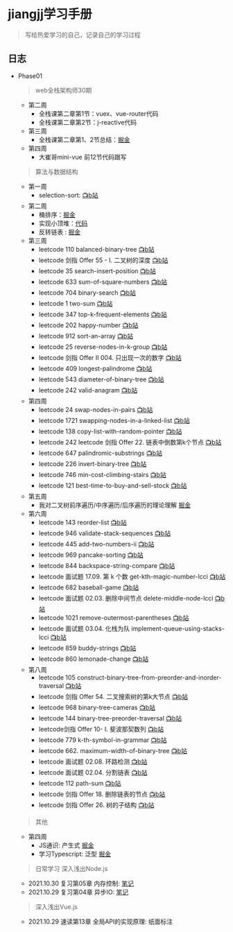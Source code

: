 # jiangjj学习手册

> 写给热爱学习的自己，记录自己的学习过程



## 日志 
- Phase01 
  > web全栈架构师30期
    - 第二周 
      - 全栈课第二章第1节：vuex、vue-router代码
      - 全栈课第二章第2节：j-reactive代码
   - 第三周 
      - 全栈课第二章第1、2节总结：[掘金](https://juejin.cn/post/7028094049697398797)
   - 第四周
      - 大崔哥mini-vue 前12节代码跟写

      
  > 算法与数据结构
   - 第一周
      - selection-sort: [📺b站](https://www.bilibili.com/video/BV1vh41187WG?spm_id_from=333.999.0.0)
   - 第二周
      - 桶排序：[掘金](https://juejin.cn/post/7026750529673887780)
      - 实现小顶堆：[代码](https://github.com/rhythm022/jiangjj-frontend-studybook/blob/main/algorithm/02-%E5%B0%8F%E9%A1%B6%E5%A0%86.js)
      - 反转链表 : [掘金](https://juejin.cn/post/7027331088104194056)
  - 第三周 
      - leetcode 110 balanced-binary-tree [📺b站](https://www.bilibili.com/video/BV14L4y1v7tC?spm_id_from=333.999.0.0)
      - leetcode 剑指 Offer 55 - I. 二叉树的深度 [📺b站](https://www.bilibili.com/video/BV11L411u7eF?spm_id_from=333.999.0.0)
      - leetcode 35 search-insert-position [📺b站](https://www.bilibili.com/video/BV1Bq4y1u7EY?spm_id_from=333.999.0.0)
      - leetcode 633 sum-of-square-numbers [📺b站](https://www.bilibili.com/video/BV1jY411x7Yj?spm_id_from=333.999.0.0)
      - leetcode 704 binary-search [📺b站](https://www.bilibili.com/video/BV1Jq4y167Ea?spm_id_from=333.999.0.0)
      - leetcode 1 two-sum [📺b站](https://www.bilibili.com/video/BV1sq4y1u7Ay?spm_id_from=333.999.0.0)
      - leetcode 347 top-k-frequent-elements [📺b站](https://www.bilibili.com/video/BV1LR4y1t725/)
      - leetcode 202 happy-number [📺b站](https://www.bilibili.com/video/BV1Pf4y1M7NG/)
      - leetcode 912 sort-an-array [📺b站](https://www.bilibili.com/video/BV1E34y1d7Qg/)
      - leetcode 25 reverse-nodes-in-k-group [📺b站](https://www.bilibili.com/video/BV1US4y1d7kn)
      - leetcode 剑指 Offer II 004. 只出现一次的数字 [📺b站](https://www.bilibili.com/video/BV1Hq4y1u7zv)
      - leetcode 409 longest-palindrome [📺b站](https://www.bilibili.com/video/BV1SQ4y1m7k6)
      - leetcode 543 diameter-of-binary-tree [📺b站](https://www.bilibili.com/video/BV1j44y1v7j6)
      - leetcode 242 valid-anagram [📺b站](https://www.bilibili.com/video/BV1xQ4y1U7Zf)
   - 第四周
      - leetcode 24 swap-nodes-in-pairs [📺b站](https://www.bilibili.com/video/BV12M4y1A7Cq/)
      - leetcode 1721 swapping-nodes-in-a-linked-list [📺b站](https://www.bilibili.com/video/BV1Xq4y1u7HH/)
      - leetcode 138 copy-list-with-random-pointer [📺b站](https://www.bilibili.com/video/BV1uh41147Ny/)
      - leetcode 242 leetcode 剑指 Offer 22. 链表中倒数第k个节点 [📺b站](https://www.bilibili.com/video/BV1yS4y197Ue/)
      - leetcode 647 palindromic-substrings [📺b站](https://www.bilibili.com/video/BV1334y1o7xx/)
      - leetcode 226 invert-binary-tree [📺b站](https://www.bilibili.com/video/BV1CP4y1G7Fs/)
      - leetcode 746 min-cost-climbing-stairs [📺b站](https://www.bilibili.com/video/BV1iP4y1G7Q6/)
      - leetcode 121 best-time-to-buy-and-sell-stock [📺b站](https://www.bilibili.com/video/BV1HQ4y1U7pT/)
   - 第五周
      - 我对二叉树前序遍历/中序遍历/后序遍历的理论理解 [掘金](https://juejin.cn/post/7033937508664606727/) 
   - 第六周
      - leetcode 143 reorder-list [📺b站](https://www.bilibili.com/video/BV17R4y1s7AC)
      - leetcode 946 validate-stack-sequences [📺b站](https://www.bilibili.com/video/BV1v3411476a)
      - leetcode 445 add-two-numbers-ii [📺b站](https://www.bilibili.com/video/BV1ZU4y1N7fY)
      - leetcode 969 pancake-sorting [📺b站](https://www.bilibili.com/video/BV1kR4y1s7L2)
      - leetcode 844 backspace-string-compare [📺b站](https://www.bilibili.com/video/BV1p34y1X7pQ?spm_id_from=333.999.0.0)
      - leetcode 面试题 17.09. 第 k 个数 get-kth-magic-number-lcci [📺b站](https://www.bilibili.com/video/BV1Wq4y1q7TZ)
      - leetcode 682 baseball-game [📺b站](https://www.bilibili.com/video/BV1mL41177Tf)
      - leetcode 面试题 02.03. 删除中间节点 delete-middle-node-lcci [📺b站](https://www.bilibili.com/video/BV12P4y137x4)
      - leetcode 1021 remove-outermost-parentheses [📺b站](https://www.bilibili.com/video/BV1iZ4y197Pg)
      - leetcode 面试题 03.04. 化栈为队 implement-queue-using-stacks-lcci [📺b站](https://www.bilibili.com/video/BV1Gq4y1q78d)
      - leetcode 859 buddy-strings [📺b站](https://www.bilibili.com/video/BV1yq4y1z75K)
      - leetcode 860 lemonade-change [📺b站](https://www.bilibili.com/video/BV1nq4y1q7KD)
   - 第八周
      - leetcode 105 construct-binary-tree-from-preorder-and-inorder-traversal [📺b站](https://www.bilibili.com/video/BV1cD4y1c7jx)
      - leetcode 剑指 Offer 54. 二叉搜索树的第k大节点 [📺b站](https://www.bilibili.com/video/BV1b34y167qM)
      - leetcode 968 binary-tree-cameras [📺b站](https://www.bilibili.com/video/BV1f44y1E7AZ)
      - leetcode 144 binary-tree-preorder-traversal [📺b站](https://www.bilibili.com/video/BV19Z4y1Q7oK)
      - leetcode剑指 Offer 10- I. 斐波那契数列 [📺b站](https://www.bilibili.com/video/BV1pm4y197nc/)
      - leetcode 779 k-th-symbol-in-grammar [📺b站](https://www.bilibili.com/video/BV11R4y1W7QQ/)
      - leetcode 662. maximum-width-of-binary-tree [📺b站](https://www.bilibili.com/video/BV1Aq4y1m7Ka/)
      - leetcode 面试题 02.08. 环路检测 [📺b站](https://www.bilibili.com/video/BV13u411S7fY/)
      - leetcode 面试题 02.04. 分割链表 [📺b站](https://www.bilibili.com/video/BV1B44y1J779/)
      - leetcode 112 path-sum [📺b站](https://www.bilibili.com/video/BV1qL41157oU/)
      - leetcode 剑指 Offer 18. 删除链表的节点 [📺b站](https://www.bilibili.com/video/BV1SY411H78Y/)
      - leetcode 剑指 Offer 26. 树的子结构 [📺b站](https://www.bilibili.com/video/BV1Eq4y1m7se/)
 
   > 其他
    - 第四周
      - JS通识: 产生式 [掘金](https://juejin.cn/post/7033004725305884703)
      - 学习Typescript: 泛型 [掘金](https://juejin.cn/post/7032217088986988580) 
      
 
 
 
 
 
 
 
 
 
 
  > 日常学习
  > 深入浅出Node.js
    - 2021.10.30 复习第05章 内存控制: [笔记](https://github.com/rhythm022/2020-learning/blob/master/2021-nodejs/Untitled.ipynb)    
    - 2021.10.29 复习第04章 异步IO: [笔记](https://github.com/rhythm022/2020-learning/blob/master/2021-nodejs/Untitled.ipynb)    
  > 深入浅出Vue.js
    - 2021.10.29 速读第13章 全局API的实现原理: 纸面标注

